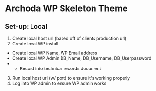 # Archoda WP Skeleton Theme

## Set-up: Local

1. Create local host url (based off of clients production url)
2. Create local WP install
  - Create local WP Name, WP Email address
  - Create local WP Admin DB_Name, DB_Username, DB_Userpassword
  - - Record into technical records document
3. Run local host url (w/ port) to ensure it's working properly
4. Log into WP admin to ensure WP admin works
